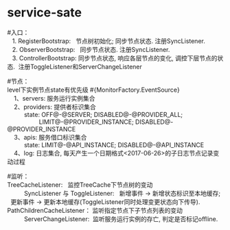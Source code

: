 # service-sate

#入口：<br>
    1. RegisterBootstrap:    节点树初始化; 同步节点状态.   注册SyncListener. <br>
    2. ObserverBootstrap:    同步节点状态.    注册SyncListener. <br>
    3. ControllerBootstrap:  同步节点状态, 响应各层节点的变化, 调控下层节点的状态.  注册ToggleListener和ServerChangeListener <br>

#节点： <br>
level下实例节点state有优先级 #{MonitorFactory.EventSource} <br>
     1、servers: 服务运行实例集合 <br>
     2、providers: 提供者标识集合 <br>
                           state:  OFF@-@SERVER; DISABLED@-@PROVIDER_ALL; <br>
                           &ensp;  LIMIT@-@PROVIDER_INSTANCE; DISABLED@-@PROVIDER_INSTANCE <br>
     3、apis: 服务借口标识集合 <br>
                           state: LIMIT@-@API_INSTANCE;  DISABLED@-@API_INSTANCE <br>
     4、log: 日志集合, 每天产生一个日期格式<2017-06-26>的子日志节点记录变动过程 <br>

#监听： <br>
 TreeCacheListener:   监控TreeCache下节点树的变动 <br>
            SyncListener 与 ToggleListener:   新增事件 -> 新增状态标识至本地缓存;    更新事件 -> 更新本地缓存(ToggleListener同时处理变更状态向下传导).<br>
 PathChildrenCacheListener： 监听指定节点下子节点列表的变动 <br>
            ServerChangeListener:  监听服务运行实例的存亡, 判定是否标记offline. <br>
